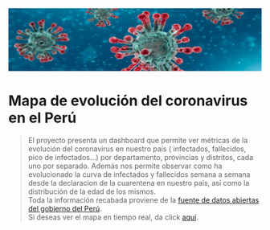 <img src="./Encabezado/corona.jpg" width="850" height="125">

# Mapa de evolución del coronavirus en el Perú


> El proyecto presenta un dashboard que permite ver métricas de la evolución del coronavirus en nuestro país ( infectados, fallecidos, pico de infectados...)
> por departamento, provincias y distritos, cada uno por separado. Además nos permite observar como ha evolucionado la curva de infectados y fallecidos
> semana a semana desde la declaracion de la cuarentena en nuestro país, así como la distribución de la edad de los mismos.</br>
> Toda la información recabada proviene de la [fuente de datos abiertas del gobierno del Perú](https://www.datosabiertos.gob.pe/).</br>
> Si deseas ver el mapa en tiempo real,  da click [aquí](https://lastete0109.shinyapps.io/covid-peru/?_ga=2.219214169.1973962094.1593619610-33371341.1591223441).
